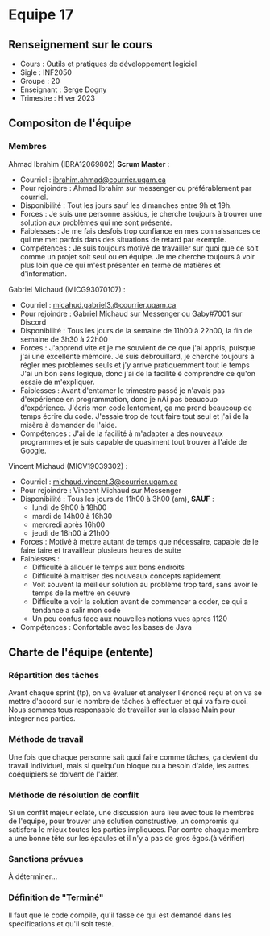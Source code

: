 # Equipe 17

## Renseignement sur le cours

- Cours      : Outils et pratiques de développement logiciel
- Sigle      : INF2050
- Groupe     : 20
- Enseignant : Serge Dogny
- Trimestre  : Hiver 2023




## Compositon de l'équipe

### Membres

Ahmad Ibrahim (IBRA12069802) **Scrum Master** :
- Courriel 	     : ibrahim.ahmad@courrier.uqam.ca  
- Pour rejoindre : Ahmad Ibrahim sur messenger ou préférablement par courriel.
- Disponibilité  : Tout les jours sauf les dimanches entre 9h et 19h.
- Forces 	       : Je suis une personne assidus, je cherche toujours à trouver une solution aux problèmes qui me sont présenté. 
- Faiblesses     : Je me fais desfois trop confiance en mes connaissances ce qui me met parfois dans des situations de retard par exemple.
- Compétences    : Je suis toujours motivé de travailler sur quoi que ce soit comme un projet soit seul ou en équipe. Je me cherche toujours à voir plus loin que ce qui m'est présenter
                   en terme de matières et d'information. 



Gabriel Michaud (MICG93070107) : 
- Courriel 	     : micahud.gabriel3.@courrier.uqam.ca 
- Pour rejoindre : Gabriel Michaud sur Messenger ou Gaby#7001 sur Discord
- Disponibilité  : Tous les jours de la semaine de 11h00 à 22h00, la fin de semaine de 3h30 à 22h00
- Forces 	     : J'apprend vite et je me souvient de ce que j'ai appris, puisque j'ai une excellente mémoire. 
	             Je suis débrouillard, je cherche toujours a régler mes problèmes seuls et j'y arrive pratiquemment tout le temps
	             J'ai un bon sens logique, donc j'ai de la facilité é comprendre ce qu'on essaie de m'expliquer.
- Faiblesses     : Avant d'entamer le trimestre passé je n'avais pas d'expérience en programmation, donc je nAi pas beaucoup d'expérience.
		       J'écris mon code lentement, ça me prend beaucoup de temps écrire du code.
		       J'essaie trop de tout faire tout seul et j'ai de la misère à demander de l'aide.
- Compétences    : J'ai de la facilité à m'adapter a des nouveaux programmes et je suis capable de quasiment tout trouver à l'aide de Google.



Vincent Michaud (MICV19039302) :
- Courriel 	     : michaud.vincent.3@courrier.uqam.ca
- Pour rejoindre : Vincent Michaud sur Messenger
- Disponibilité  : Tous les jours de 11h00 à 3h00 (am), **SAUF** : 
  - lundi de 9h00 à 18h00
  - mardi de 14h00 à 16h30
  - mercredi après 16h00
  - jeudi de 18h00 à 21h00
- Forces 	     : Motivé à mettre autant de temps que nécessaire, capable de le faire
faire et travailleur plusieurs heures de suite
- Faiblesses     : 
  - Difficulté à allouer le temps aux bons endroits
  - Difficulté à maitriser des nouveaux concepts rapidement
  - Voit souvent la meilleur solution au problème trop tard, sans avoir le temps de la mettre en oeuvre
  - Difficulte a voir la solution avant de commencer a coder, ce qui a tendance a salir mon code
  - Un peu confus face aux nouvelles notions vues apres 1120
- Compétences    : Confortable avec les bases de Java

## Charte de l'équipe (entente) 

### Répartition des tâches

Avant chaque sprint (tp), on va évaluer et analyser l'énoncé reçu et on va se mettre d'accord sur le nombre de tâches à effectuer et qui va faire quoi.
Nous sommes tous responsable de travailler sur la classe Main pour integrer nos parties.

### Méthode de travail

Une fois que chaque personne sait quoi faire comme tâches, ça devient du travail individuel, mais si quelqu'un bloque ou a besoin d'aide, les autres coéquipiers se doivent de l'aider.

### Méthode de résolution de conflit

Si un conflit majeur eclate, une discussion aura lieu avec tous le membres de l'equipe, 
pour trouver une solution construstive, un compromis qui satisfera le mieux toutes les parties impliquees.
Par contre chaque membre a une bonne tête sur les épaules et il n'y a pas de gros égos.(à vérifier)

### Sanctions prévues

À déterminer...

### Définition de "Terminé" 

Il faut que le code compile, qu'il fasse ce qui est demandé dans les spécifications et qu'il soit testé.




